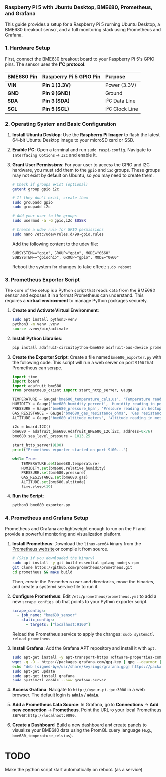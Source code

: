 ### Raspberry Pi 5 with Ubuntu Desktop, BME680, Prometheus, and Grafana

This guide provides a setup for a Raspberry Pi 5 running Ubuntu Desktop, a BME680 breakout sensor, and a full monitoring stack using Prometheus and Grafana.

### 1\. Hardware Setup

First, connect the BME680 breakout board to your Raspberry Pi 5's GPIO pins. The sensor uses the **I²C protocol**.

| BME680 Pin | Raspberry Pi 5 GPIO Pin | Purpose |
| :--- | :--- | :--- |
| **VIN** | **Pin 1 (3.3V)** | Power (3.3V) |
| **GND** | **Pin 9 (GND)** | Ground |
| **SDA** | **Pin 3 (SDA)** | I²C Data Line |
| **SCL** | **Pin 5 (SCL)** | I²C Clock Line |

### 2\. Operating System and Basic Configuration

1.  **Install Ubuntu Desktop**: Use the **Raspberry Pi Imager** to flash the latest 64-bit Ubuntu Desktop image to your microSD card or SSD.

2.  **Enable I²C**: Open a terminal and run `sudo raspi-config`. Navigate to `Interfacing Options` -\> `I2C` and enable it.

3.  **Grant User Permissions**: For your user to access the GPIO and I2C hardware, you must add them to the `gpio` and `i2c` groups. These groups may not exist by default on Ubuntu, so you may need to create them.

    ```bash
    # Check if groups exist (optional)
    getent group gpio i2c

    # If they don't exist, create them
    sudo groupadd gpio
    sudo groupadd i2c

    # Add your user to the groups
    sudo usermod -a -G gpio,i2c $USER

    # Create a udev rule for GPIO permissions
    sudo nano /etc/udev/rules.d/99-gpio.rules
    ```

    Add the following content to the udev file:

    ```
    SUBSYSTEM=="gpio", GROUP="gpio", MODE="0660"
    SUBSYSTEM=="gpiochip", GROUP="gpio", MODE="0660"
    ```

    Reboot the system for changes to take effect: `sudo reboot`

### 3\. Prometheus Exporter Script

The core of the setup is a Python script that reads data from the BME680 sensor and exposes it in a format Prometheus can understand. This requires a **virtual environment** to manage Python packages securely.

1.  **Create and Activate Virtual Environment**:

    ```bash
    sudo apt install python3-venv
    python3 -m venv .venv
    source .venv/bin/activate
    ```

2.  **Install Python Libraries**:

    ```bash
    pip install adafruit-circuitpython-bme680 adafruit-bus-device prometheus_client
    ```

3.  **Create the Exporter Script**: Create a file named `bme680_exporter.py` with the following code. This script will run a web server on port `9100` that Prometheus can scrape.

    ```python
    import time
    import board
    import adafruit_bme680
    from prometheus_client import start_http_server, Gauge

    TEMPERATURE = Gauge('bme680_temperature_celsius', 'Temperature reading in Celsius')
    HUMIDITY = Gauge('bme680_humidity_percent', 'Humidity reading in percent')
    PRESSURE = Gauge('bme680_pressure_hpa', 'Pressure reading in hectopascals')
    GAS_RESISTANCE = Gauge('bme680_gas_resistance_ohms', 'Gas resistance reading in Ohms')
    ALTITUDE = Gauge('bme680_altitude_meters', 'Altitude reading in meters')

    i2c = board.I2C()
    bme680 = adafruit_bme680.Adafruit_BME680_I2C(i2c, address=0x76)
    bme680.sea_level_pressure = 1013.25

    start_http_server(9100)
    print("Prometheus exporter started on port 9100...")

    while True:
        TEMPERATURE.set(bme680.temperature)
        HUMIDITY.set(bme680.relative_humidity)
        PRESSURE.set(bme680.pressure)
        GAS_RESISTANCE.set(bme680.gas)
        ALTITUDE.set(bme680.altitude)
        time.sleep(10)
    ```

4.  **Run the Script**:

    ```bash
    python3 bme680_exporter.py
    ```

### 4\. Prometheus and Grafana Setup

Prometheus and Grafana are lightweight enough to run on the Pi and provide a powerful monitoring and visualization platform.

1.  **Install Prometheus**: Download the `linux-arm64` binary from the [Prometheus website](https://prometheus.io/download/) or compile it from source.

    ```bash
    # (Skip if you downloaded the binary)
    sudo apt install -y git build-essential golang nodejs npm
    git clone https://github.com/prometheus/prometheus.git
    cd prometheus && make build
    ```

    Then, create the Prometheus user and directories, move the binaries, and create a systemd service file to run it.

2.  **Configure Prometheus**: Edit `/etc/prometheus/prometheus.yml` to add a new `scrape_configs` job that points to your Python exporter script.

    ```yaml
    scrape_configs:
      - job_name: "bme680_sensor"
        static_configs:
          - targets: ["localhost:9100"]
    ```

    Reload the Prometheus service to apply the changes: `sudo systemctl reload prometheus`

3.  **Install Grafana**: Add the Grafana APT repository and install it with `apt`.

    ```bash
    sudo apt-get install -y apt-transport-https software-properties-common wget
    wget -q -O - https://packages.grafana.com/gpg.key | gpg --dearmor | sudo tee /usr/share/keyrings/grafana.gpg > /dev/null
    echo "deb [signed-by=/usr/share/keyrings/grafana.gpg] https://packages.grafana.com/oss/deb stable main" | sudo tee /etc/apt/sources.list.d/grafana.list
    sudo apt-get update
    sudo apt-get install grafana
    sudo systemctl enable --now grafana-server
    ```

4.  **Access Grafana**: Navigate to `http://<your-pi-ip>:3000` in a web browser. The default login is **`admin`** / **`admin`**.

5.  **Add a Prometheus Data Source**: In Grafana, go to **Connections** -\> **Add new connection** -\> **Prometheus**. Point the URL to your local Prometheus server: `http://localhost:9090`.

6.  **Create a Dashboard**: Build a new dashboard and create panels to visualize your BME680 data using the PromQL query language (e.g., `bme680_temperature_celsius`).

# TODO
Make the python script start automatically on reboot. (as a service)